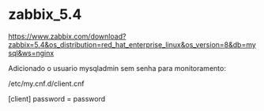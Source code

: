 # zabbix_5.4

https://www.zabbix.com/download?zabbix=5.4&os_distribution=red_hat_enterprise_linux&os_version=8&db=mysql&ws=nginx


Adicionado o usuario mysqladmin sem senha para monitoramento:

/etc/my.cnf.d/client.cnf


[client]
password = password


